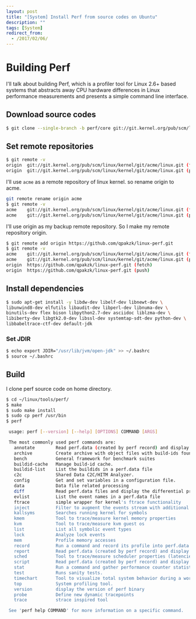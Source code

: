 ```yaml
---
layout: post
title: "[System] Install Perf from source codes on Ubuntu"
description: ""
tags: [System]
redirect_from:
  - /2017/02/06/
---
```


# Building Perf

I'll talk about building Perf, which is a profiler tool for Linux 2.6+ based systems that abstracts away CPU hardware differences in Linux performance measurements and presents a simple command line interface.

## Download source codes

```sh
$ git clone --single-branch -b perf/core git://git.kernel.org/pub/scm/linux/kernel/git/acme/linux.git
```

## Set remote repositories

```sh
$ git remote -v
origin	git://git.kernel.org/pub/scm/linux/kernel/git/acme/linux.git (fetch)
origin	git://git.kernel.org/pub/scm/linux/kernel/git/acme/linux.git (push)
```

I'll use `acme` as a remote repository of linux kernel. so rename origin to acme.

```sh
git remote rename origin acme
$ git remote -v
acme	git://git.kernel.org/pub/scm/linux/kernel/git/acme/linux.git (fetch)
acme	git://git.kernel.org/pub/scm/linux/kernel/git/acme/linux.git (push)
```

I'll use origin as my backup remote repository. So I make my remote repository origin.

```sh
$ git remote add origin https://github.com/qpakzk/linux-perf.git
$ git remote -v
acme	git://git.kernel.org/pub/scm/linux/kernel/git/acme/linux.git (fetch)
acme	git://git.kernel.org/pub/scm/linux/kernel/git/acme/linux.git (push)
origin	https://github.com/qpakzk/linux-perf.git (fetch)
origin	https://github.com/qpakzk/linux-perf.git (push)
```

## Install dependencies

```sh
$ sudo apt-get install -y libdw-dev libelf-dev libnewt-dev \
libunwind8-dev elfutils libaudit-dev libperl-dev libnuma-dev \
binutils-dev flex bison libpython2.7-dev asciidoc liblzma-dev \
libiberty-dev libgtk2.0-dev libssl-dev systemtap-sdt-dev python-dev \
libbabeltrace-ctf-dev default-jdk
```

### Set JDIR

```sh
$ echo export JDIR="/usr/lib/jvm/open-jdk" >> ~/.bashrc
$ source ~/.bashrc
```

## Build

I clone perf source code on home directory.

```sh
$ cd ~/linux/tools/perf/
$ make
$ sudo make install
$ sudo cp perf /usr/bin
$ perf

 usage: perf [--version] [--help] [OPTIONS] COMMAND [ARGS]

 The most commonly used perf commands are:
   annotate        Read perf.data (created by perf record) and display annotated code
   archive         Create archive with object files with build-ids found in perf.data file
   bench           General framework for benchmark suites
   buildid-cache   Manage build-id cache.
   buildid-list    List the buildids in a perf.data file
   c2c             Shared Data C2C/HITM Analyzer.
   config          Get and set variables in a configuration file.
   data            Data file related processing
   diff            Read perf.data files and display the differential profile
   evlist          List the event names in a perf.data file
   ftrace          simple wrapper for kernel's ftrace functionality
   inject          Filter to augment the events stream with additional information
   kallsyms        Searches running kernel for symbols
   kmem            Tool to trace/measure kernel memory properties
   kvm             Tool to trace/measure kvm guest os
   list            List all symbolic event types
   lock            Analyze lock events
   mem             Profile memory accesses
   record          Run a command and record its profile into perf.data
   report          Read perf.data (created by perf record) and display the profile
   sched           Tool to trace/measure scheduler properties (latencies)
   script          Read perf.data (created by perf record) and display trace output
   stat            Run a command and gather performance counter statistics
   test            Runs sanity tests.
   timechart       Tool to visualize total system behavior during a workload
   top             System profiling tool.
   version         display the version of perf binary
   probe           Define new dynamic tracepoints
   trace           strace inspired tool

 See 'perf help COMMAND' for more information on a specific command.
```
